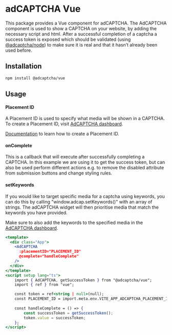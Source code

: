 # adCAPTCHA Vue

This package provides a Vue component for adCAPTCHA. The AdCAPTCHA component is used to show a CAPTCHA on your website, by adding the necessary script and html. After a successful completion of a captcha a success token is exposed which should be validated (using [@adcaptcha/node](/packages/node/README.md)) to make sure it is real and that it hasn’t already been used before.

## Installation

```bash
npm install @adcaptcha/vue
```

## Usage

#### Placement ID
A Placement ID is used to specify what media will be shown in a CAPTCHA. To create a Placement ID, visit [AdCAPTCHA dashboard](https://app.adcaptcha.com/login). 

[Documentation](https://docs.adcaptcha.com/wordpress/setup) to learn how to create a Placement ID.

#### onComplete
This is a callback that will execute after successfully completing a CAPTCHA. In this example we are using it to get the success token, but can also be used perform different actions e.g. to remove the disabled attribute from submission buttons and change styling rules.

#### setKeywords
If you would like to target specific media for a captcha using keywords, you can do this 
by calling "window.adcap.setKeywords()" with an array of strings. The adCAPTCHA widget 
will then prioritise media that match the keywords you have provided.

Make sure to also add the keywords to the specified media in the [AdCAPTCHA dashboard](https://app.adcaptcha.com/login). 

```jsx
<template>
  <div class="App">
    <AdCAPTCHA
      :placementID="PLACEMENT_ID"
      @complete="handleComplete"
    />
  </div>
</template>
<script setup lang="ts">
    import { AdCAPTCHA, getSuccessToken } from "@adcaptcha/vue";
    import { ref } from "vue";

    const token = ref<string | null>(null);
    const PLACEMENT_ID = import.meta.env.VITE_APP_ADCAPTCHA_PLACEMENT_ID || "";
    
    const handleComplete = () => {
        const successToken = getSuccessToken();
        token.value = successToken;
    };
</script>
```
